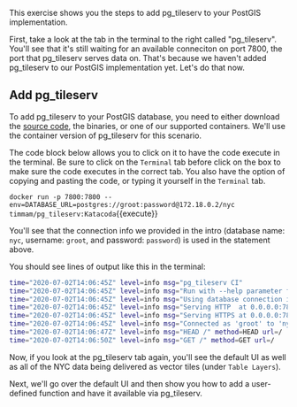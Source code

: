 This exercise shows you the steps to add pg_tileserv to your PostGIS implementation. 

First, take a look at the tab in the terminal to the right called "pg_tileserv". You'll see that it's still waiting for an available conneciton on port 7800, the port that pg_tileserv serves data on. That's because we haven't added pg_tileserv to our PostGIS implementation yet. Let's do that now.

## Add pg_tileserv

To add pg_tileserv to your PostGIS database, you need to either download the [source code](https://github.com/CrunchyData/pg_tileserv), the binaries, or one of our supported containers. We'll use the container version of pg_tileserv for this scenario. 

The code block below allows you to click on it to have the code execute in the terminal. Be sure to click on the ```Terminal``` tab before click on the box to make sure the code executes in the correct tab. You also have the option of copying and pasting the code, or typing it yourself in the ```Terminal``` tab.

```docker run -p 7800:7800 --env=DATABASE_URL=postgres://groot:password@172.18.0.2/nyc timmam/pg_tileserv:Katacoda```{{execute}}

You'll see that the connection info we provided in the intro (database name: `nyc`, username: `groot`, and password: `password`) is used in the statement above. 

You should see lines of output like this in the terminal:

```sh
time="2020-07-02T14:06:45Z" level=info msg="pg_tileserv CI"
time="2020-07-02T14:06:45Z" level=info msg="Run with --help parameter for commandline options"
time="2020-07-02T14:06:45Z" level=info msg="Using database connection info from environment variable DATABASE_URL"
time="2020-07-02T14:06:45Z" level=info msg="Serving HTTP  at 0.0.0.0:7800"
time="2020-07-02T14:06:45Z" level=info msg="Serving HTTPS at 0.0.0.0:7801"
time="2020-07-02T14:06:45Z" level=info msg="Connected as 'groot' to 'nyc' @ '172.18.0.2'"
time="2020-07-02T14:06:47Z" level=info msg="HEAD /" method=HEAD url=/
time="2020-07-02T14:06:50Z" level=info msg="GET /" method=GET url=/
```

Now, if you look at the pg_tileserv tab again, you'll see the default UI as well as all of the NYC data being delivered as vector tiles (under ```Table Layers```).

Next, we'll go over the default UI and then show you how to add a user-defined function and have it available via pg_tileserv.
